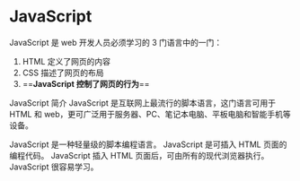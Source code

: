 # JavaScript

JavaScript 是 web 开发人员必须学习的 3 门语言中的一门：

1. HTML 定义了网页的内容
2. CSS 描述了网页的布局
3. ==**JavaScript 控制了网页的行为**==

JavaScript 简介
JavaScript 是互联网上最流行的脚本语言，这门语言可用于 HTML 和 web，更可广泛用于服务器、PC、笔记本电脑、平板电脑和智能手机等设备。

JavaScript 是一种轻量级的脚本编程语言。
JavaScript 是可插入 HTML 页面的编程代码。
JavaScript 插入 HTML 页面后，可由所有的现代浏览器执行。
JavaScript 很容易学习。
